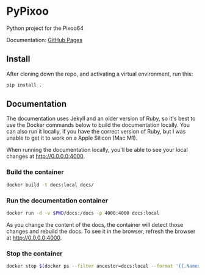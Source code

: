 # PyPixoo

Python project for the Pixoo64

Documentation: [GitHub Pages](https://numbertheory.github.io/PyPixoo/)


## Install 

After cloning down the repo, and activating a virtual environment, run this:

```bash
pip install .
```

## Documentation

The documentation uses Jekyll and an older version of Ruby, so it's best to use the Docker commands below to build the documentation locally. You can also run it locally, if you have the correct version of Ruby, but I was unable to get it to work on a Apple Silicon (Mac M1).

When running the documentation locally, you'll be able to see your local changes at http://0.0.0.0:4000.

### Build the container
```bash
docker build -t docs:local docs/
```

### Run the documentation container

```bash
docker run -d -v $PWD/docs:/docs -p 4000:4000 docs:local
```

As you change the content of the docs, the container will detect those changes and rebuild the docs. To see it in the browser, refresh the browser at http://0.0.0.0:4000.

### Stop the container

```bash
docker stop $(docker ps --filter ancestor=docs:local --format '{{.Names}}')
```

